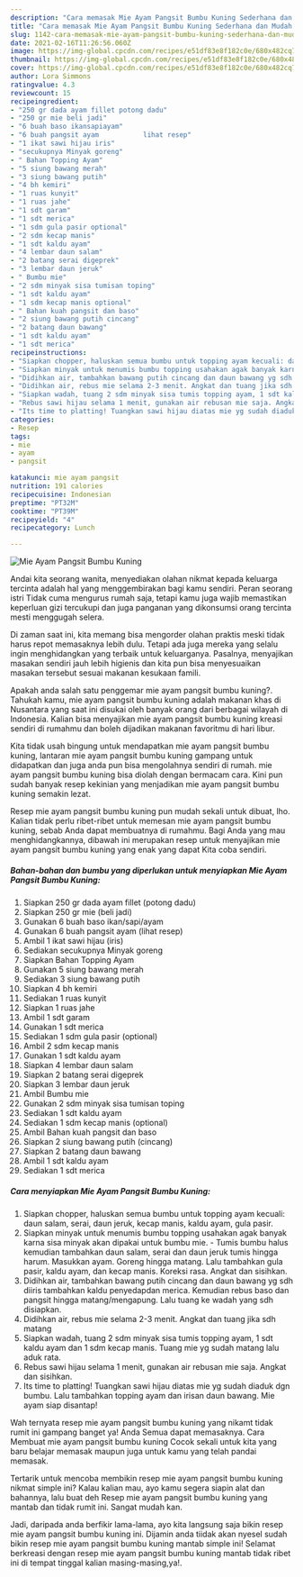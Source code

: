 ```yaml
---
description: "Cara memasak Mie Ayam Pangsit Bumbu Kuning Sederhana dan Mudah Dibuat"
title: "Cara memasak Mie Ayam Pangsit Bumbu Kuning Sederhana dan Mudah Dibuat"
slug: 1142-cara-memasak-mie-ayam-pangsit-bumbu-kuning-sederhana-dan-mudah-dibuat
date: 2021-02-16T11:26:56.060Z
image: https://img-global.cpcdn.com/recipes/e51df83e8f182c0e/680x482cq70/mie-ayam-pangsit-bumbu-kuning-foto-resep-utama.jpg
thumbnail: https://img-global.cpcdn.com/recipes/e51df83e8f182c0e/680x482cq70/mie-ayam-pangsit-bumbu-kuning-foto-resep-utama.jpg
cover: https://img-global.cpcdn.com/recipes/e51df83e8f182c0e/680x482cq70/mie-ayam-pangsit-bumbu-kuning-foto-resep-utama.jpg
author: Lora Simmons
ratingvalue: 4.3
reviewcount: 15
recipeingredient:
- "250 gr dada ayam fillet potong dadu"
- "250 gr mie beli jadi"
- "6 buah baso ikansapiayam"
- "6 buah pangsit ayam           lihat resep"
- "1 ikat sawi hijau iris"
- "secukupnya Minyak goreng"
- " Bahan Topping Ayam"
- "5 siung bawang merah"
- "3 siung bawang putih"
- "4 bh kemiri"
- "1 ruas kunyit"
- "1 ruas jahe"
- "1 sdt garam"
- "1 sdt merica"
- "1 sdm gula pasir optional"
- "2 sdm kecap manis"
- "1 sdt kaldu ayam"
- "4 lembar daun salam"
- "2 batang serai digeprek"
- "3 lembar daun jeruk"
- " Bumbu mie"
- "2 sdm minyak sisa tumisan toping"
- "1 sdt kaldu ayam"
- "1 sdm kecap manis optional"
- " Bahan kuah pangsit dan baso"
- "2 siung bawang putih cincang"
- "2 batang daun bawang"
- "1 sdt kaldu ayam"
- "1 sdt merica"
recipeinstructions:
- "Siapkan chopper, haluskan semua bumbu untuk topping ayam kecuali: daun salam, serai, daun jeruk, kecap manis, kaldu ayam, gula pasir."
- "Siapkan minyak untuk menumis bumbu topping usahakan agak banyak karna sisa minyak akan dipakai untuk bumbu mie. Tumis bumbu halus kemudian tambahkan daun salam, serai dan daun jeruk tumis hingga harum. Masukkan ayam. Goreng hingga matang. Lalu tambahkan gula pasir, kaldu ayam, dan kecap manis. Koreksi rasa. Angkat dan sisihkan."
- "Didihkan air, tambahkan bawang putih cincang dan daun bawang yg sdh diiris tambahkan kaldu penyedapdan merica. Kemudian rebus baso dan pangsit hingga matang/mengapung. Lalu tuang ke wadah yang sdh disiapkan."
- "Didihkan air, rebus mie selama 2-3 menit. Angkat dan tuang jika sdh matang"
- "Siapkan wadah, tuang 2 sdm minyak sisa tumis topping ayam, 1 sdt kaldu ayam dan 1 sdm kecap manis. Tuang mie yg sudah matang lalu aduk rata."
- "Rebus sawi hijau selama 1 menit, gunakan air rebusan mie saja. Angkat dan sisihkan."
- "Its time to platting! Tuangkan sawi hijau diatas mie yg sudah diaduk dgn bumbu. Lalu tambahkan topping ayam dan irisan daun bawang. Mie ayam siap disantap!"
categories:
- Resep
tags:
- mie
- ayam
- pangsit

katakunci: mie ayam pangsit 
nutrition: 191 calories
recipecuisine: Indonesian
preptime: "PT32M"
cooktime: "PT39M"
recipeyield: "4"
recipecategory: Lunch

---
```



![Mie Ayam Pangsit Bumbu Kuning](https://img-global.cpcdn.com/recipes/e51df83e8f182c0e/680x482cq70/mie-ayam-pangsit-bumbu-kuning-foto-resep-utama.jpg)

Andai kita seorang wanita, menyediakan olahan nikmat kepada keluarga tercinta adalah hal yang menggembirakan bagi kamu sendiri. Peran seorang istri Tidak cuma mengurus rumah saja, tetapi kamu juga wajib memastikan keperluan gizi tercukupi dan juga panganan yang dikonsumsi orang tercinta mesti menggugah selera.

Di zaman  saat ini, kita memang bisa mengorder olahan praktis meski tidak harus repot memasaknya lebih dulu. Tetapi ada juga mereka yang selalu ingin menghidangkan yang terbaik untuk keluarganya. Pasalnya, menyajikan masakan sendiri jauh lebih higienis dan kita pun bisa menyesuaikan masakan tersebut sesuai makanan kesukaan famili. 



Apakah anda salah satu penggemar mie ayam pangsit bumbu kuning?. Tahukah kamu, mie ayam pangsit bumbu kuning adalah makanan khas di Nusantara yang saat ini disukai oleh banyak orang dari berbagai wilayah di Indonesia. Kalian bisa menyajikan mie ayam pangsit bumbu kuning kreasi sendiri di rumahmu dan boleh dijadikan makanan favoritmu di hari libur.

Kita tidak usah bingung untuk mendapatkan mie ayam pangsit bumbu kuning, lantaran mie ayam pangsit bumbu kuning gampang untuk didapatkan dan juga anda pun bisa mengolahnya sendiri di rumah. mie ayam pangsit bumbu kuning bisa diolah dengan bermacam cara. Kini pun sudah banyak resep kekinian yang menjadikan mie ayam pangsit bumbu kuning semakin lezat.

Resep mie ayam pangsit bumbu kuning pun mudah sekali untuk dibuat, lho. Kalian tidak perlu ribet-ribet untuk memesan mie ayam pangsit bumbu kuning, sebab Anda dapat membuatnya di rumahmu. Bagi Anda yang mau menghidangkannya, dibawah ini merupakan resep untuk menyajikan mie ayam pangsit bumbu kuning yang enak yang dapat Kita coba sendiri.

<!--inarticleads1-->

##### Bahan-bahan dan bumbu yang diperlukan untuk menyiapkan Mie Ayam Pangsit Bumbu Kuning:

1. Siapkan 250 gr dada ayam fillet (potong dadu)
1. Siapkan 250 gr mie (beli jadi)
1. Gunakan 6 buah baso ikan/sapi/ayam
1. Gunakan 6 buah pangsit ayam           (lihat resep)
1. Ambil 1 ikat sawi hijau (iris)
1. Sediakan secukupnya Minyak goreng
1. Siapkan  Bahan Topping Ayam
1. Gunakan 5 siung bawang merah
1. Sediakan 3 siung bawang putih
1. Siapkan 4 bh kemiri
1. Sediakan 1 ruas kunyit
1. Siapkan 1 ruas jahe
1. Ambil 1 sdt garam
1. Gunakan 1 sdt merica
1. Sediakan 1 sdm gula pasir (optional)
1. Ambil 2 sdm kecap manis
1. Gunakan 1 sdt kaldu ayam
1. Siapkan 4 lembar daun salam
1. Siapkan 2 batang serai digeprek
1. Siapkan 3 lembar daun jeruk
1. Ambil  Bumbu mie
1. Gunakan 2 sdm minyak sisa tumisan toping
1. Sediakan 1 sdt kaldu ayam
1. Sediakan 1 sdm kecap manis (optional)
1. Ambil  Bahan kuah pangsit dan baso
1. Siapkan 2 siung bawang putih (cincang)
1. Siapkan 2 batang daun bawang
1. Ambil 1 sdt kaldu ayam
1. Sediakan 1 sdt merica




<!--inarticleads2-->

##### Cara menyiapkan Mie Ayam Pangsit Bumbu Kuning:

1. Siapkan chopper, haluskan semua bumbu untuk topping ayam kecuali: daun salam, serai, daun jeruk, kecap manis, kaldu ayam, gula pasir.
1. Siapkan minyak untuk menumis bumbu topping usahakan agak banyak karna sisa minyak akan dipakai untuk bumbu mie. - Tumis bumbu halus kemudian tambahkan daun salam, serai dan daun jeruk tumis hingga harum. Masukkan ayam. Goreng hingga matang. Lalu tambahkan gula pasir, kaldu ayam, dan kecap manis. Koreksi rasa. Angkat dan sisihkan.
1. Didihkan air, tambahkan bawang putih cincang dan daun bawang yg sdh diiris tambahkan kaldu penyedapdan merica. Kemudian rebus baso dan pangsit hingga matang/mengapung. Lalu tuang ke wadah yang sdh disiapkan.
1. Didihkan air, rebus mie selama 2-3 menit. Angkat dan tuang jika sdh matang
1. Siapkan wadah, tuang 2 sdm minyak sisa tumis topping ayam, 1 sdt kaldu ayam dan 1 sdm kecap manis. Tuang mie yg sudah matang lalu aduk rata.
1. Rebus sawi hijau selama 1 menit, gunakan air rebusan mie saja. Angkat dan sisihkan.
1. Its time to platting! Tuangkan sawi hijau diatas mie yg sudah diaduk dgn bumbu. Lalu tambahkan topping ayam dan irisan daun bawang. Mie ayam siap disantap!




Wah ternyata resep mie ayam pangsit bumbu kuning yang nikamt tidak rumit ini gampang banget ya! Anda Semua dapat memasaknya. Cara Membuat mie ayam pangsit bumbu kuning Cocok sekali untuk kita yang baru belajar memasak maupun juga untuk kamu yang telah pandai memasak.

Tertarik untuk mencoba membikin resep mie ayam pangsit bumbu kuning nikmat simple ini? Kalau kalian mau, ayo kamu segera siapin alat dan bahannya, lalu buat deh Resep mie ayam pangsit bumbu kuning yang mantab dan tidak rumit ini. Sangat mudah kan. 

Jadi, daripada anda berfikir lama-lama, ayo kita langsung saja bikin resep mie ayam pangsit bumbu kuning ini. Dijamin anda tiidak akan nyesel sudah bikin resep mie ayam pangsit bumbu kuning mantab simple ini! Selamat berkreasi dengan resep mie ayam pangsit bumbu kuning mantab tidak ribet ini di tempat tinggal kalian masing-masing,ya!.

